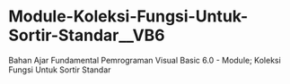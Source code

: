 # Module-Koleksi-Fungsi-Untuk-Sortir-Standar__VB6
Bahan Ajar Fundamental Pemrograman Visual Basic 6.0 - Module; Koleksi Fungsi Untuk Sortir Standar
